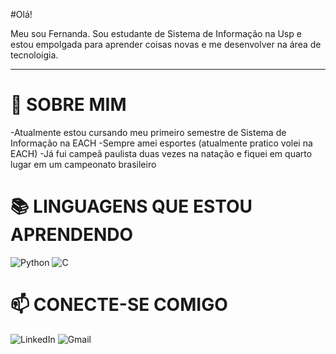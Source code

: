 #Olá!

Meu sou Fernanda.
Sou estudante de Sistema de Informação na Usp e estou empolgada para aprender coisas novas e me desenvolver na área de tecnoloigia.

---

# 👑 SOBRE MIM

-Atualmente estou cursando meu primeiro semestre de Sistema de Informação na EACH
-Sempre amei esportes (atualmente pratico volei na EACH)
-Já fui campeã paulista duas vezes na natação e fiquei em quarto lugar em um campeonato brasileiro

# 📚 LINGUAGENS QUE ESTOU APRENDENDO

![Python](https://img.shields.io/badge/-Python-3776AB?style=flat&logo=python&logoColor=white)
![C](https://img.shields.io/badge/-C-00599C?style=flat&logo=c&logoColor=white)

# 📫 CONECTE-SE COMIGO

![LinkedIn](https://www.linkedin.com/in/fernandayumitaira/)
![Gmail](https://img.shields.io/badge/-Email-)


<!---
feyumiii/feyumiii is a ✨ special ✨ repository because its `README.md` (this file) appears on your GitHub profile.
You can click the Preview link to take a look at your changes.
--->
